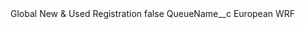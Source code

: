 <?xml version="1.0" encoding="UTF-8"?>
<CustomMetadata xmlns="http://soap.sforce.com/2006/04/metadata" xmlns:xsi="http://www.w3.org/2001/XMLSchema-instance" xmlns:xsd="http://www.w3.org/2001/XMLSchema">
    <label>Global New &amp; Used Registration</label>
    <protected>false</protected>
    <values>
        <field>QueueName__c</field>
        <value xsi:type="xsd:string">European WRF</value>
    </values>
</CustomMetadata>
